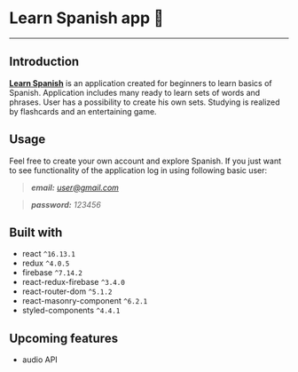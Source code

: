 # Learn Spanish app 📘

***

## Introduction
[**Learn Spanish**](https://learn-spanish.web.app/) is an application created for beginners to learn basics of Spanish. Application includes many ready to learn sets of words and phrases. User has a possibility to create his own sets. Studying is realized by flashcards and an entertaining game.


## Usage
Feel free to create your own account and explore Spanish. If you just want to see functionality of the application log in using following basic user:
> ***email:** user@gmail.com*

> ***password:** 123456*


## Built with
+ react `^16.13.1`
+ redux `^4.0.5`
+ firebase `^7.14.2`
+ react-redux-firebase `^3.4.0`
+ react-router-dom `^5.1.2`
+ react-masonry-component `^6.2.1`
+ styled-components `^4.4.1`


## Upcoming features
+ audio API
